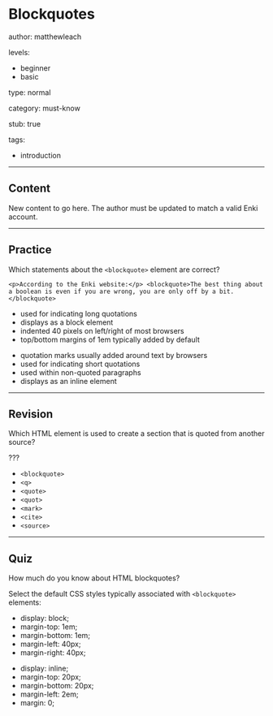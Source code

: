# Blockquotes
author: matthewleach

levels:
  - beginner
  - basic

type: normal

category: must-know

stub: true


tags:
  - introduction


---
## Content

New content to go here. The author must be updated to match a valid Enki account.

---
## Practice

Which statements about the `<blockquote>` element are correct?

```<p>According to the Enki website:</p> <blockquote>The best thing about a boolean is even if you are wrong, you are only off by a bit.</blockquote>```

+ used for indicating long quotations
+ displays as a block element
+ indented 40 pixels on left/right of most browsers
+ top/bottom margins of 1em typically added by default 
- quotation marks usually added around text by browsers
- used for indicating short quotations
- used within non-quoted paragraphs
- displays as an inline element

---
## Revision

Which HTML element is used to create a section that is quoted from another source?

???

* `<blockquote>`
* `<q>`
* `<quote>`
* `<quot>`
* `<mark>`
* `<cite>`
* `<source>`

---
## Quiz

How much do you know about HTML blockquotes?

Select the default CSS styles typically associated with `<blockquote>` elements:

+ display: block;
+ margin-top: 1em;
+ margin-bottom: 1em;
+ margin-left: 40px;
+ margin-right: 40px;
- display: inline;
- margin-top: 20px;
- margin-bottom: 20px;
- margin-left: 2em;
- margin: 0;

